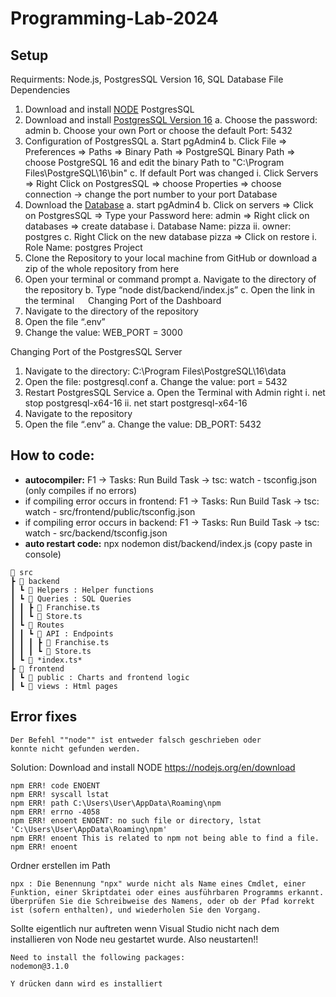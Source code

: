 # Programming-Lab-2024

## Setup
Requirments: Node.js, PostgresSQL Version 16, SQL Database File
Dependencies
1.	Download and install [NODE](https://nodejs.org/en/download)
PostgresSQL
2.	Download and install [PostgresSQL Version 16](https://www.postgresql.org/download/)
    a.	Choose the password: admin
    b.	Choose your own Port or choose the default Port: 5432
3.	Configuration of PostgresSQL
   a.	Start pgAdmin4
   b.	Click File => Preferences => Paths => Binary Path => PostgreSQL Binary Path => choose PostgreSQL 16 and edit the binary Path to "C:\Program Files\PostgreSQL\16\bin"
   c.	If default Port was changed
       i.	Click Servers => Right Click on PostgresSQL => choose Properties => choose connection -> change the port number to your port
Database
4.	Download the [Database](https://studfrauasde-my.sharepoint.com/:u:/g/personal/yannis_koerner_stud_fra-uas_de/EZvGVpPy49pIoH4PIbFGx2ABaNo38A277FUR4gqsklbdQA?e=dA7DX2)
    a.	start pgAdmin4
    b.	Click on servers => Click on PostgresSQL => Type your Password here: admin => Right click on databases => create database
        i.	Database Name: pizza
        ii.	owner: postgres
    c.	Right Click on the new database pizza => Click on restore
        i.	Role Name: postgres
Project
5.	Clone the Repository to your local machine from GitHub or download a zip of the whole repository from here
6.	Open your terminal or command prompt
    a.	Navigate to the directory of the repository
    b.	Type “node dist/backend/index.js”
    c.	Open the link in the terminal
 
Changing Port of the Dashboard
1.	Navigate to the directory of the repository
2.	Open the file “.env”
3.	Change the value: WEB_PORT = 3000

Changing Port of the PostgresSQL Server
1.	Navigate to the directory: C:\Program Files\PostgreSQL\16\data
2.	Open the file: postgresql.conf
    a.	Change the value: port = 5432
3.	Restart PostgresSQL Service
    a.	Open the Terminal with Admin right
        i.	net stop postgresql-x64-16
        ii.	net start postgresql-x64-16
4.	Navigate to the repository
5.	Open the file “.env”
a.	Change the value: DB_PORT: 5432

## How to code:
- **autocompiler:** F1 -> Tasks: Run Build Task -> tsc: watch - tsconfig.json (only compiles if no errors)
- if compiling error occurs in frontend: F1 -> Tasks: Run Build Task -> tsc: watch - src/frontend/public/tsconfig.json 
- if compiling error occurs in backend: F1 -> Tasks: Run Build Task -> tsc: watch - src/backend/tsconfig.json 
- **auto restart code:** npx nodemon dist/backend/index.js (copy paste in console)
```
📂 src
┣ 📂 backend
┃ ┗ 📂 Helpers : Helper functions
┃ ┗ 📂 Queries : SQL Queries
┃ ┃ ┣ 📜 Franchise.ts
┃ ┃ ┗ 📜 Store.ts
┃ ┗ 📂 Routes
┃ ┃ ┗ 📂 API : Endpoints
┃ ┃ ┃ ┣ 📜 Franchise.ts
┃ ┃ ┃ ┗ 📜 Store.ts
┃ ┗ 📜 *index.ts*
┣ 📂 frontend
┃ ┗ 📂 public : Charts and frontend logic
┃ ┗ 📂 views : Html pages
```
## Error fixes
```
Der Befehl ""node"" ist entweder falsch geschrieben oder
konnte nicht gefunden werden.
```
Solution:
Download and install NODE
https://nodejs.org/en/download

```
npm ERR! code ENOENT
npm ERR! syscall lstat
npm ERR! path C:\Users\User\AppData\Roaming\npm
npm ERR! errno -4058
npm ERR! enoent ENOENT: no such file or directory, lstat 'C:\Users\User\AppData\Roaming\npm'
npm ERR! enoent This is related to npm not being able to find a file.
npm ERR! enoent
```
Ordner erstellen im Path
```
npx : Die Benennung "npx" wurde nicht als Name eines Cmdlet, einer Funktion, einer Skriptdatei oder eines ausführbaren Programms erkannt. Überprüfen Sie die Schreibweise des Namens, oder ob der Pfad korrekt 
ist (sofern enthalten), und wiederholen Sie den Vorgang.
```
Sollte eigentlich nur auftreten wenn Visual Studio nicht nach dem installieren von Node neu gestartet wurde. Also neustarten!!
```
Need to install the following packages:
nodemon@3.1.0

Y drücken dann wird es installiert
```
